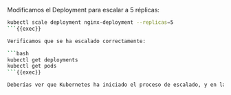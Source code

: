 Modificamos el Deployment para escalar a 5 réplicas:

```bash
kubectl scale deployment nginx-deployment --replicas=5
```{{exec}}

Verificamos que se ha escalado correctamente:

```bash
kubectl get deployments
kubectl get pods
```{{exec}}

Deberías ver que Kubernetes ha iniciado el proceso de escalado, y en la columna **UP-TO-DATE** debería aparecer el valor `5`. En la columna **READY**, observarás un valor incremental a medida que se añaden las réplicas al Deployment. Al ejecutar el segundo comando, deberías ver que ahora hay 5 pods desplegados correctamente.